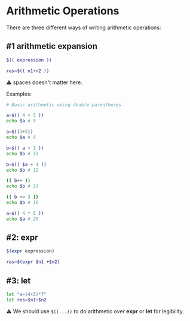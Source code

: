 # Arithmetic Operations

There are three different ways of writing arithmetic operations:

## #1 arithmetic expansion

```bash
$(( expression ))

res=$(( n1+n2 ))
```

⚠ spaces doesn't matter here.

Examples:

```bash
# Basic arithmetic using double parentheses

a=$(( 4 + 5 ))
echo $a # 9

a=$((3+5))
echo $a # 8

b=$(( a + 3 ))
echo $b # 11

b=$(( $a + 4 ))
echo $b # 12

(( b++ ))
echo $b # 13

(( b += 3 ))
echo $b # 16

a=$(( 4 * 5 ))
echo $a # 20
```

## #2: expr

```bash
$(expr expression)

res=$(expr $n1 +$n2)
```

## #3: let

```bash
let "a=(4+3)*7"
let res=$n1+$n2
```

⚠ We should use `$((...))` to do arithmetic over **expr** or **let** for legibility.
